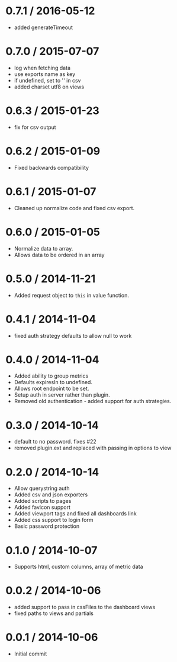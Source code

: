 
0.7.1 / 2016-05-12
==================

  * added generateTimeout

0.7.0 / 2015-07-07
==================

  * log when fetching data
  * use exports name as key
  * if undefined, set to '' in csv
  * added charset utf8 on views

0.6.3 / 2015-01-23 
==================

  * fix for csv output

0.6.2 / 2015-01-09
==================

  * Fixed backwards compatibility

0.6.1 / 2015-01-07
==================

  * Cleaned up normalize code and fixed csv export.

0.6.0 / 2015-01-05
==================

  * Normalize data to array.
  * Allows data to be ordered in an array

0.5.0 / 2014-11-21 
==================

  * Added request object to `this` in value function.

0.4.1 / 2014-11-04 
==================

  * fixed auth strategy defaults to allow null to work

0.4.0 / 2014-11-04 
==================

  * Added ability to group metrics
  * Defaults expiresIn to undefined.
  * Allows root endpoint to be set.
  * Setup auth in server rather than plugin.
  * Removed old authentication - added support for auth strategies.

0.3.0 / 2014-10-14 
==================

  * default to no password.  fixes #22
  * removed plugin.ext and replaced with passing in options to view

0.2.0 / 2014-10-14 
==================

  * Allow querystring auth
  * Added csv and json exporters
  * Added scripts to pages
  * Added favicon support
  * Added viewport tags and fixed all dashboards link
  * Added css support to login form
  * Basic password protection

0.1.0 / 2014-10-07 
==================

  * Supports html, custom columns, array of metric data

0.0.2 / 2014-10-06 
==================

  * added support to pass in cssFiles to the dashboard views
  * fixed paths to views and partials

0.0.1 / 2014-10-06 
==================

  * Initial commit
